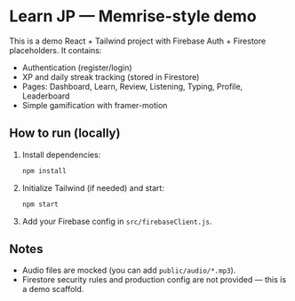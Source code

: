# Learn JP — Memrise-style demo

This is a demo React + Tailwind project with Firebase Auth + Firestore placeholders.
It contains:
- Authentication (register/login)
- XP and daily streak tracking (stored in Firestore)
- Pages: Dashboard, Learn, Review, Listening, Typing, Profile, Leaderboard
- Simple gamification with framer-motion

## How to run (locally)
1. Install dependencies:
   ```bash
   npm install
   ```
2. Initialize Tailwind (if needed) and start:
   ```bash
   npm start
   ```

3. Add your Firebase config in `src/firebaseClient.js`.

## Notes
- Audio files are mocked (you can add `public/audio/*.mp3`).
- Firestore security rules and production config are not provided — this is a demo scaffold.
